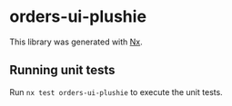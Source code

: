 # orders-ui-plushie

This library was generated with [Nx](https://nx.dev).

## Running unit tests

Run `nx test orders-ui-plushie` to execute the unit tests.
